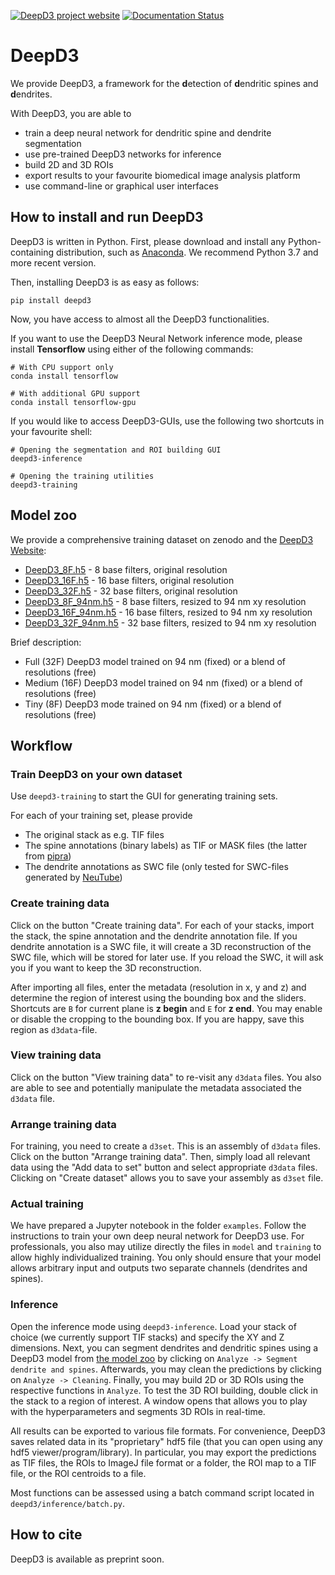 [![DeepD3 project website](https://img.shields.io/website-up-down-green-red/https/naereen.github.io.svg)](https://deepd3.forschung.fau.de/)
[![Documentation Status](https://readthedocs.org/projects/deepd3/badge/?version=latest)](https://deepd3.readthedocs.io/en/latest/?badge=latest)


# DeepD3

We provide DeepD3, a framework for the **d**etection of **d**endritic spines and **d**endrites.

With DeepD3, you are able to

* train a deep neural network for dendritic spine and dendrite segmentation
* use pre-trained DeepD3 networks for inference
* build 2D and 3D ROIs
* export results to your favourite biomedical image analysis platform
* use command-line or graphical user interfaces

## How to install and run DeepD3

DeepD3 is written in Python. First, please download and install any Python-containing distribution, such as [Anaconda](https://www.anaconda.com/products/distribution). We recommend Python 3.7 and more recent version.

Then, installing DeepD3 is as easy as follows:

    pip install deepd3

Now, you have access to almost all the DeepD3 functionalities.

If you want to use the DeepD3 Neural Network inference mode, please install **Tensorflow** using either of the following commands:

    # With CPU support only
    conda install tensorflow

    # With additional GPU support
    conda install tensorflow-gpu

If you would like to access DeepD3-GUIs, use the following two shortcuts in your favourite shell:

    # Opening the segmentation and ROI building GUI
    deepd3-inference

    # Opening the training utilities
    deepd3-training

## Model zoo

We provide a comprehensive training dataset on zenodo and the [DeepD3 Website](https://deepd3.forschung.fau.de/):

* [DeepD3_8F.h5](https://deepd3.forschung.fau.de/models/DeepD3_8F.h5) - 8 base filters, original resolution
* [DeepD3_16F.h5](https://deepd3.forschung.fau.de/models/DeepD3_16F.h5) - 16 base filters, original resolution
* [DeepD3_32F.h5](https://deepd3.forschung.fau.de/models/DeepD3_32F.h5) - 32 base filters, original resolution
* [DeepD3_8F_94nm.h5](https://deepd3.forschung.fau.de/models/DeepD3_8F_94nm.h5) - 8 base filters, resized to 94 nm xy resolution
* [DeepD3_16F_94nm.h5](https://deepd3.forschung.fau.de/models/DeepD3_16F_94nm.h5) - 16 base filters, resized to 94 nm xy resolution
* [DeepD3_32F_94nm.h5](https://deepd3.forschung.fau.de/models/DeepD3_32F_94nm.h5) - 32 base filters, resized to 94 nm xy resolution

Brief description:

* Full (32F) DeepD3 model trained on 94 nm (fixed) or a blend of resolutions (free)
* Medium (16F) DeepD3 model trained on 94 nm (fixed) or a blend of resolutions (free)
* Tiny (8F) DeepD3 mode trained on 94 nm (fixed) or a blend of resolutions (free)


## Workflow

### Train DeepD3 on your own dataset

Use `deepd3-training` to start the GUI for generating training sets. 

For each of your training set, please provide

* The original stack as e.g. TIF files
* The spine annotations (binary labels) as TIF or MASK files (the latter from [pipra](https://github.com/anki-xyz/pipra))
* The dendrite annotations as SWC file (only tested for SWC-files generated by [NeuTube](https://neutracing.com/download/))

### Create training data

Click on the button "Create training data". For each of your stacks, import the stack, the spine annotation and the dendrite annotation file.
If you dendrite annotation is a SWC file, it will create a 3D reconstruction of the SWC file, which will be stored for later use. If you reload the SWC, it will ask you if you want to keep the 3D reconstruction.

After importing all files, enter the metadata (resolution in x, y and z) and determine the region of interest using the bounding box and the sliders.
Shortcuts are `B` for current plane is **z begin** and `E` for **z end**. You may enable or disable the cropping to the bounding box. If you are happy, save this region as `d3data`-file.

### View training data

Click on the button "View training data" to re-visit any `d3data` files. You also are able to see and potentially manipulate the metadata associated the `d3data` file.

### Arrange training data

For training, you need to create a `d3set`. This is an assembly of `d3data` files. Click on the button "Arrange training data". Then, simply load all relevant data using the "Add data to set" button and select appropriate `d3data` files. Clicking on "Create dataset" allows you to save your assembly as `d3set` file.

### Actual training

We have prepared a Jupyter notebook in the folder `examples`. Follow the instructions to train your own deep neural network for DeepD3 use.
For professionals, you also may utilize directly the files in `model` and `training` to allow highly individualized training.
You only should ensure that your model allows arbitrary input and outputs two separate channels (dendrites and spines).

### Inference

Open the inference mode using `deepd3-inference`. Load your stack of choice (we currently support TIF stacks) and specify the XY and Z dimensions. Next, you can segment dendrites and dendritic spines using a DeepD3 model from [the model zoo]() by clicking on `Analyze -> Segment dendrite and spines`. Afterwards, you may clean the predictions by clicking on `Analyze -> Cleaning`. Finally, you may build 2D or 3D ROIs using the respective functions in `Analyze`. To test the 3D ROI building, double click in the stack to a region of interest. A window opens that allows you to play with the hyperparameters and segments 3D ROIs in real-time.

All results can be exported to various file formats. For convenience, DeepD3 saves related data in its "proprietary" hdf5 file (that you can open using any hdf5 viewer/program/library). In particular, you may export the predictions as TIF files, the ROIs to ImageJ file format or a folder, the ROI map to a TIF file, or the ROI centroids to a file. 

Most functions can be assessed using a batch command script located in `deepd3/inference/batch.py`.


## How to cite

DeepD3 is available as preprint soon.
